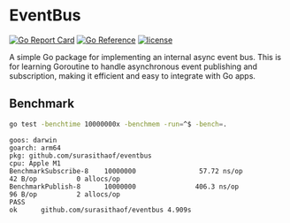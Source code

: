 # EventBus

[![Go Report Card](https://goreportcard.com/badge/github.com/surasithaof/eventbus)](https://goreportcard.com/report/github.com/surasithaof/eventbus)
[![Go Reference](https://pkg.go.dev/badge/github.com/surasithaof/eventbus.svg)](https://pkg.go.dev/github.com/surasithaof/eventbus)
[![license](https://img.shields.io/github/license/surasithaof/eventbus)](https://github.com/surasithaof/eventbus/blob/master/LICENSE.md)

A simple Go package for implementing an internal async event bus. This is for learning Goroutine to handle asynchronous event publishing and subscription, making it efficient and easy to integrate with Go apps.

## Benchmark

```sh
go test -benchtime 10000000x -benchmem -run=^$ -bench=.
```

```
goos: darwin
goarch: arm64
pkg: github.com/surasithaof/eventbus
cpu: Apple M1
BenchmarkSubscribe-8    10000000                57.72 ns/op           42 B/op          0 allocs/op
BenchmarkPublish-8      10000000               406.3 ns/op            96 B/op          2 allocs/op
PASS
ok      github.com/surasithaof/eventbus 4.909s
```
